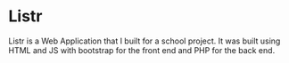 # Listr

Listr is a Web Application that I built for a school project. It was built using HTML and JS with bootstrap for the front end and PHP for the back end. 
